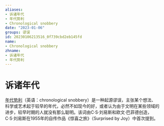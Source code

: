 ```yaml
---
aliases:
- 诉诸年代
- 年代势利
- Chronological snobbery
date: "2023-01-06"
groups: 谬误
id: 20230106213516_0f739cbd2eb145fd
name:
- Chronological snobbery
zhname:
- 诉诸年代
- 年代势利
---
```


# 诉诸年代

[年代势利](https://zh.wikipedia.org/wiki/%E5%B9%B4%E4%BB%A3%E5%8B%A2%E5%88%A9)（英语：chronological snobbery）是一种起源谬误，主张某个想法、科学或艺术起于较早的年代，必然不如现今的好，或者认为由于文明在某些领域的进步，较早时期的人就没有那么聪明。该词由C·S·刘易斯和欧文·巴菲德创造，C·S·刘易斯在1955年的自传作品《惊喜之旅》（Surprised by Joy）中首次提到。
